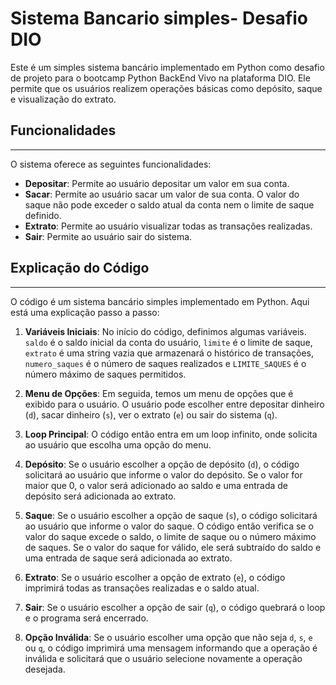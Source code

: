 # Sistema Bancario simples- Desafio DIO

Este é um simples sistema bancário implementado em Python como desafio de projeto para o bootcamp Python BackEnd Vivo na plataforma DIO. Ele permite que os usuários realizem operações básicas como depósito, saque e visualização do extrato.

## Funcionalidades
--------------------------------------------------------------------------------------------------

O sistema oferece as seguintes funcionalidades:

- **Depositar**: Permite ao usuário depositar um valor em sua conta.
- **Sacar**: Permite ao usuário sacar um valor de sua conta. O valor do saque não pode exceder o saldo atual da conta nem o limite de saque definido.
- **Extrato**: Permite ao usuário visualizar todas as transações realizadas.
- **Sair**: Permite ao usuário sair do sistema.

## Explicação do Código
---------------------------------------------------------------------------------------------------

O código é um sistema bancário simples implementado em Python. Aqui está uma explicação passo a passo:

1. **Variáveis Iniciais**: No início do código, definimos algumas variáveis. `saldo` é o saldo inicial da conta do usuário, `limite` é o limite de saque, `extrato` é uma string vazia que armazenará o histórico de transações, `numero_saques` é o número de saques realizados e `LIMITE_SAQUES` é o número máximo de saques permitidos.

2. **Menu de Opções**: Em seguida, temos um menu de opções que é exibido para o usuário. O usuário pode escolher entre depositar dinheiro (`d`), sacar dinheiro (`s`), ver o extrato (`e`) ou sair do sistema (`q`).

3. **Loop Principal**: O código então entra em um loop infinito, onde solicita ao usuário que escolha uma opção do menu.

4. **Depósito**: Se o usuário escolher a opção de depósito (`d`), o código solicitará ao usuário que informe o valor do depósito. Se o valor for maior que 0, o valor será adicionado ao saldo e uma entrada de depósito será adicionada ao extrato.

5. **Saque**: Se o usuário escolher a opção de saque (`s`), o código solicitará ao usuário que informe o valor do saque. O código então verifica se o valor do saque excede o saldo, o limite de saque ou o número máximo de saques. Se o valor do saque for válido, ele será subtraído do saldo e uma entrada de saque será adicionada ao extrato.

6. **Extrato**: Se o usuário escolher a opção de extrato (`e`), o código imprimirá todas as transações realizadas e o saldo atual.

7. **Sair**: Se o usuário escolher a opção de sair (`q`), o código quebrará o loop e o programa será encerrado.

8. **Opção Inválida**: Se o usuário escolher uma opção que não seja `d`, `s`, `e` ou `q`, o código imprimirá uma mensagem informando que a operação é inválida e solicitará que o usuário selecione novamente a operação desejada.
